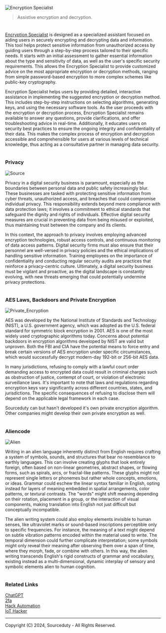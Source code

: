 ![Encryption Specialist](https://github.com/sourceduty/Encryption_Specialist/assets/123030236/efeaf5ee-efdf-421c-9bd0-1f74ba9dc493)

> Assistive encryption and decryption.

#

[Encryption Specialist](https://chatgpt.com/g/g-AClVroVDs-encryption-specialist) is designed as a specialized assistant focused on aiding users in securely encrypting and decrypting data and information. This tool helps protect sensitive information from unauthorized access by guiding users through a step-by-step process tailored to their specific needs. It starts with an initial assessment to gather essential information about the type and sensitivity of data, as well as the user's specific security requirements. This allows the Encryption Specialist to provide customized advice on the most appropriate encryption or decryption methods, ranging from simple password-based encryption to more complex schemes like public-key cryptography.

Encryption Specialist helps users by providing detailed, interactive assistance in implementing the suggested encryption or decryption method. This includes step-by-step instructions on selecting algorithms, generating keys, and using the necessary software tools. As the user proceeds with the encryption or decryption process, Encryption Specialist remains available to answer any questions, provide clarifications, and offer troubleshooting advice in real-time. Additionally, it educates users on security best practices to ensure the ongoing integrity and confidentiality of their data. This makes the complex process of encryption and decryption accessible and comprehensible for users at various levels of technical knowledge, thus acting as a consultative partner in managing data security.

#
### Privacy

![Source](https://github.com/user-attachments/assets/114688a1-2d40-451a-8735-b05d725d778b)

Privacy in a digital security business is paramount, especially as the boundaries between personal data and public safety increasingly blur. These businesses are tasked with protecting sensitive information from cyber threats, unauthorized access, and breaches that could compromise individual privacy. This responsibility extends beyond mere compliance with data protection laws; it involves a commitment to ethical standards that safeguard the dignity and rights of individuals. Effective digital security measures are crucial in preventing data from being misused or exploited, thus maintaining trust between the company and its clients.

In this context, the approach to privacy involves employing advanced encryption technologies, robust access controls, and continuous monitoring of data access patterns. Digital security firms must also ensure that their personnel are well-versed in privacy policies and the ethical implications of handling sensitive information. Training employees on the importance of confidentiality and conducting regular security audits are practices that reinforce a privacy-centric culture. Ultimately, a digital security business must be vigilant and proactive, as the digital landscape is constantly evolving, with new threats emerging that could potentially undermine privacy protections.

#
### AES Laws, Backdoors and Private Encryption

![Private_Encryption](https://github.com/user-attachments/assets/eee8bd95-424f-4bc9-958c-f5a0c8158e2d)

AES was developed by the National Institute of Standards and Technology (NIST), a U.S. government agency, which was adopted as the U.S. federal standard for symmetric block encryption in 2001. AES is one of the most widely used cryptographic algorithms today. Concerns about potential backdoors in encryption algorithms developed by NIST are valid but unproven. Both the FBI and CIA have the potential means to force entry and break certain versions of AES encryption under specific circumstances, which would successfully decrypt modern-day 192-bit or 256-bit AES data. 

In many jurisdictions, refusing to comply with a lawful court order demanding access to encrypted data could result in criminal charges such as obstruction of justice, contempt of court, or violation of electronic surveillance laws. It's important to note that laws and regulations regarding encryption keys vary significantly across different countries, states, and jurisdictions. The specific consequences of refusing to disclose them will depend on the applicable legal framework in each case.

Sourceduty can but hasn't developed it's own private encryption algorithm. Other companies might develop their own private encryption as well.

#
### Aliencode

![Alien](https://github.com/user-attachments/assets/0624de0d-6607-4c4d-b2dc-262a16a279ac)

Writing in an alien language inherently distinct from English requires crafting a system of symbols, sounds, and structures that bear no resemblance to earthly languages. This can involve creating glyphs that look entirely foreign, often based on non-linear geometries, abstract shapes, or flowing forms, such as spirals, arcs, or fractal-like patterns. These glyphs might not represent single letters or phonemes but rather whole concepts, emotions, or ideas. Grammar could eschew the linear syntax familiar in English, opting instead for layers of meaning embedded in spatial arrangements, color patterns, or textural contrasts. The "words" might shift meaning depending on their rotation, placement in a group, or the interaction of visual components, making translation into English not just difficult but conceptually incompatible.

The alien writing system could also employ elements invisible to human senses, like ultraviolet marks or sound-based inscriptions perceptible only to specific frequencies. For instance, the meaning of a text might depend on subtle vibration patterns encoded within the material used to write. The temporal dimension could further complicate interpretation; some symbols might only reveal their meaning after observing them over a span of time, where they morph, fade, or combine with others. In this way, the alien writing transcends English's rigid constructs of grammar and vocabulary, existing instead as a multi-dimensional, dynamic interplay of sensory and symbolic elements alien to human cognition.

#
### Related Links

[ChatGPT](https://github.com/sourceduty/ChatGPT)
<br>
[2fa](https://github.com/sourceduty/2fa)
<br>
[Hack Automation](https://github.com/sourceduty/Hack_Automation)
<br>
[IoT Hacker](https://github.com/sourceduty/IoT_Hacker)

***
Copyright (C) 2024, Sourceduty - All Rights Reserved.
